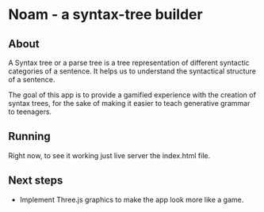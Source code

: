 # Noam - a syntax-tree builder

## About
A Syntax tree or a parse tree is a tree representation of different syntactic categories of a sentence. It helps us to understand the syntactical structure of a sentence.

The goal of this app is to provide a gamified experience with the creation of syntax trees, for the sake of making it easier to teach generative grammar to teenagers.

## Running

Right now, to see it working just live server the index.html file.

## Next steps

- Implement Three.js graphics to make the app look more like a game.